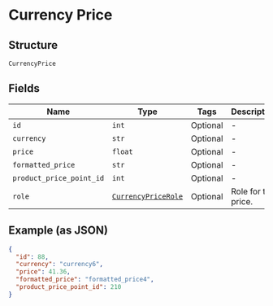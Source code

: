 
# Currency Price

## Structure

`CurrencyPrice`

## Fields

| Name | Type | Tags | Description |
|  --- | --- | --- | --- |
| `id` | `int` | Optional | - |
| `currency` | `str` | Optional | - |
| `price` | `float` | Optional | - |
| `formatted_price` | `str` | Optional | - |
| `product_price_point_id` | `int` | Optional | - |
| `role` | [`CurrencyPriceRole`](../../doc/models/currency-price-role.md) | Optional | Role for the price. |

## Example (as JSON)

```json
{
  "id": 88,
  "currency": "currency6",
  "price": 41.36,
  "formatted_price": "formatted_price4",
  "product_price_point_id": 210
}
```

